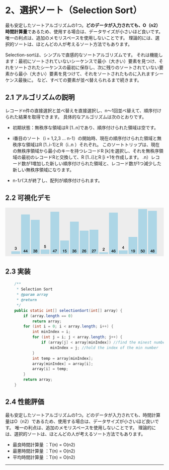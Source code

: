 # 2、選択ソート（Selection Sort）

最も安定したソートアルゴリズムの1つ。**どのデータが入力されても、O（n2）時間計算量**であるため、使用する場合は、データサイズが小さいほど良いです。 唯一の利点は、追加のメモリスペースを使用しないことです。 理論的には、選択的ソートは、ほとんどの人が考えるソート方法でもあります。

Selection-sortは、シンプルで直感的なソートアルゴリズムです。 それは機能します：最初にソートされていないシーケンスで最小（大きい）要素を見つけ、それをソートされたシーケンスの最初に保存し、次に残りのソートされていない要素から最小（大きい）要素を見つけて、それをソートされたものに入れますシーケンス最後に。 など、すべての要素が並べ替えられるまで続きます。

## 2.1 アルゴリズムの説明
レコードn件の直接選択と並べ替えを直接選択し、n〜1回並べ替えて、順序付けられた結果を取得できます。 具体的なアルゴリズムは次のとおりです。

* 初期状態：無秩序な領域はR [1..n]であり、順序付けられた領域は空です。

* i番目のソート（i = 1,2,3 ... n-1）の開始時、現在の順序付けられた領域と無秩序な領域はR [1..i-1]とR（i..n ）それぞれ。 このソートトリップは、現在の無秩序領域から最小のキーを持つレコードR [k]を選択し、それを無秩序領域の最初のレコードRと交換して、R [1..i]とR [i +1を作成します。 .n）レコード数が1増加した新しい順序付けられた領域と、レコード数が1つ減少した新しい無秩序領域になります。

* n-1パスが終了し、配列が順序付けられます。

## 2.2 可視化デモ
![](../../../resources/codility/sort/SelectionSort.gif)

## 2.3 実装

```java
    /**
     * Selection Sort
     * @param array
     * @return
     */
    public static int[] selectionSort(int[] array) {
        if (array.length == 0)
            return array;
        for (int i = 0; i < array.length; i++) {
            int minIndex = i;
            for (int j = i; j < array.length; j++) {
                if (array[j] < array[minIndex]) //find the minest number
                    minIndex = j; //hold the index of the min number
            }
            int temp = array[minIndex];
            array[minIndex] = array[i];
            array[i] = temp;
        }
        return array;
    }
```

## 2.4 性能評価

最も安定したソートアルゴリズムの1つ。どのデータが入力されても、時間計算量はO（n2）であるため、使用する場合は、データサイズが小さいほど良いです。 唯一の利点は、追加のメモリスペースを使用しないことです。 理論的には、選択的ソートは、ほとんどの人が考えるソート方法でもあります。

* 最良時間計算量 ：T(n) = O(n2) 
* 最悪時間計算量 ：T(n) = O(n2) 
* 平均時間計算量 ：T(n) = O(n2)

* * *
